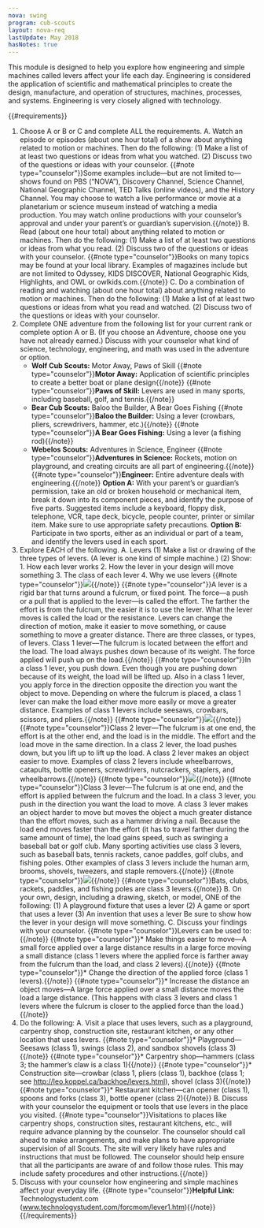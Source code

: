 ```yaml
---
nova: swing
program: cub-scouts
layout: nova-req
lastUpdate: May 2018
hasNotes: true
---
```


This module is designed to help you explore how engineering and simple machines called levers affect your life each day. Engineering is considered the application of scientific and mathematical principles to create the design, manufacture, and operation of structures, machines, processes, and systems. Engineering is very closely aligned with technology.

{{#requirements}}
1. Choose A or B or C and complete ALL the requirements.
    A. Watch an episode or episodes (about one hour total) of a show about anything related to motion or machines. Then do the following:
        (1) Make a list of at least two questions or ideas from what you watched.
        (2) Discuss two of the questions or ideas with your counselor.
        {{#note type="counselor"}}Some examples include—but are not limited to—shows found on PBS (“NOVA”), Discovery Channel, Science Channel, National Geographic Channel, TED Talks (online videos), and the History Channel.  You may choose to watch a live performance or movie at a planetarium or science museum instead of watching a media production. You may watch online productions with your counselor’s approval and under your parent’s or guardian’s supervision.{{/note}}
    B. Read (about one hour total) about anything related to motion or machines. Then do the following:
        (1) Make a list of at least two questions or ideas from what you read.
        (2) Discuss two of the questions or ideas with your counselor.
        {{#note type="counselor"}}Books on many topics may be found at your local library. Examples of magazines include but are not limited to Odyssey, KIDS DISCOVER, National Geographic Kids, Highlights, and OWL or owlkids.com.{{/note}}
    C. Do a combination of reading and watching (about one hour total) about anything related to motion or machines. Then do the following:
        (1) Make a list of at least two questions or ideas from what you read and watched.
        (2) Discuss two of the questions or ideas with your counselor.
2. Complete ONE adventure from the following list for your current rank or complete option A or B. (If you choose an Adventure, choose one you have not already earned.) Discuss with your counselor what kind of science, technology, engineering, and math was used in the adventure or option.
    * **Wolf Cub Scouts:** Motor Away, Paws of Skill
        {{#note type="counselor"}}**Motor Away:** Application of scientific principles to create a better boat or plane design{{/note}}
        {{#note type="counselor"}}**Paws of Skill:** Levers are used in many sports, including baseball, golf, and tennis.{{/note}}
    * **Bear Cub Scouts:** Baloo the Builder, A Bear Goes Fishing
        {{#note type="counselor"}}**Baloo the Builder:** Using a lever (crowbars, pliers, screwdrivers, hammer, etc.){{/note}}
        {{#note type="counselor"}}**A Bear Goes Fishing:** Using a lever (a fishing rod){{/note}}
    * **Webelos Scouts:** Adventures in Science, Engineer
        {{#note type="counselor"}}**Adventures in Science:** Rockets, motion on playground, and creating circuits are all part of engineering.{{/note}}
        {{#note type="counselor"}}**Engineer:** Entire adventure deals with engineering.{{/note}}
    **Option A:** With your parent’s or guardian’s permission, take an old or broken household or mechanical item, break it down into its component pieces, and identify the purpose of five parts. Suggested items include a keyboard, floppy disk, telephone, VCR, tape deck, bicycle, people counter, printer or similar item. Make sure to use appropriate safety precautions.
    **Option B:** Participate in two sports, either as an individual or part of a team, and identify the levers used in each sport.
3. Explore EACH of the following.
    A. Levers
        (1) Make a list or drawing of the three types of levers. (A lever is one kind of simple machine.)
        (2) Show:
            1. How each lever works
            2. How the lever in your design will move something
            3. The class of each lever
            4. Why we use levers
            {{#note type="counselor"}}<img src="seesaw.png" class="W(100%) H(a)">{{/note}}
            {{#note type="counselor"}}A lever is a rigid bar that turns around a fulcrum, or fixed point. The force—a push or a pull that is applied to the lever—is called the effort. The farther the effort is from the fulcrum, the easier it is to use the lever. What the lever moves is called the load or the resistance. Levers can change the direction of motion, make it easier to move something, or cause something to move a greater distance. There are three classes, or types, of levers.  Class 1 lever—The fulcrum is located between the effort and the load. The load always pushes down because of its weight. The force applied will push up on the load.{{/note}}
            {{#note type="counselor"}}In a class 1 lever, you push down. Even though you are pushing down because of its weight, the load will be lifted up. Also in a class 1 lever, you apply force in the direction opposite the direction you want the object to move.  Depending on where the fulcrum is placed, a class 1 lever can make the load either move more easily or move a greater distance. Examples of class 1 levers include seesaws, crowbars, scissors, and pliers.{{/note}}
            {{#note type="counselor"}}<img src="class-1-lever.png" class="W(100%) H(a)">{{/note}}
            {{#note type="counselor"}}Class 2 lever—The fulcrum is at one end, the effort is at the other end, and the load is in the middle. The effort and the load move in the same direction. In a class 2 lever, the load pushes down, but you lift up to lift up the load. A class 2 lever makes an object easier to move. Examples of class 2 levers include wheelbarrows, catapults, bottle openers, screwdrivers, nutcrackers, staplers, and wheelbarrows.{{/note}}
            {{#note type="counselor"}}<img src="class-2-lever.png" class="W(100%) H(a)">{{/note}}
            {{#note type="counselor"}}Class 3 lever—The fulcrum is at one end, and the effort is applied between the fulcrum and the load. In a class 3 lever, you push in the direction you want the load to move. A class 3 lever makes an object harder to move but moves the object a much greater distance than the effort moves, such as a hammer driving a nail.  Because the load end moves faster than the effort (it has to travel farther during the same amount of time), the load gains speed, such as swinging a baseball bat or golf club. Many sporting activities use class 3 levers, such as baseball bats, tennis rackets, canoe paddles, golf clubs, and fishing poles. Other examples of class 3 levers include the human arm, brooms, shovels, tweezers, and staple removers.{{/note}}
            {{#note type="counselor"}}<img src="class-3-lever.png" class="W(100%) H(a)">{{/note}}
            {{#note type="counselor"}}Bats, clubs, rackets, paddles, and fishing poles are class 3 levers.{{/note}}
    B. On your own, design, including a drawing, sketch, or model, ONE of the following:
        (1) A playground fixture that uses a lever
        (2) A game or sport that uses a lever
        (3) An invention that uses a lever
        Be sure to show how the lever in your design will move something.
    C. Discuss your findings with your counselor.
        {{#note type="counselor"}}Levers can be used to:{{/note}}
        {{#note type="counselor"}}* Make things easier to move—A small force applied over a large distance results in a large force moving a small distance (class 1 levers where the applied force is farther away from the fulcrum than the load, and class 2 levers).{{/note}}
        {{#note type="counselor"}}* Change the direction of the applied force (class 1 levers).{{/note}}
        {{#note type="counselor"}}* Increase the distance an object moves—A large force applied over a small distance moves the load a large distance. (This happens with class 3 levers and class 1 levers where the fulcrum is closer to the applied force than the load.){{/note}}
4. Do the following:
    A. Visit a place that uses levers, such as a playground, carpentry shop, construction site, restaurant kitchen, or any other location that uses levers.
        {{#note type="counselor"}}* Playground—Seesaws (class 1), swings (class 2), and sandbox shovels (class 3){{/note}}
        {{#note type="counselor"}}* Carpentry shop—hammers (class 3; the hammer’s claw is a class 1){{/note}}
        {{#note type="counselor"}}* Construction site—crowbar (class 1, pliers (class 1), backhoe (class 1; see http://leo.koppel.ca/backhoe/levers.html), shovel (class 3){{/note}}
        {{#note type="counselor"}}* Restaurant kitchen—can opener (class 1), spoons and forks (class 3), bottle opener (class 2){{/note}}
    B. Discuss with your counselor the equipment or tools that use levers in the place you visited.
        {{#note type="counselor"}}Visitations to places like carpentry shops, construction sites, restaurant kitchens, etc., will require advance planning by the counselor. The counselor should call ahead to make arrangements, and make plans to have appropriate supervision of all Scouts. The site will very likely have rules and instructions that must be followed.  The counselor should help ensure that all the participants are aware of and follow those rules. This may include safety procedures and other instructions.{{/note}}
5. Discuss with your counselor how engineering and simple machines affect your everyday life.
{{#note type="counselor"}}**Helpful Link:** Technologystudent.com (www.technologystudent.com/forcmom/lever1.htm){{/note}}
{{/requirements}}
